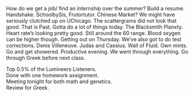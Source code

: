 How do we get a job/ find an internship over the summer? Build a resume. Handshake. SchoolbySis, Frutortutor. Chinese Market? We might have seriously clutched up on UChicago. The scattergrams did not look that good. That is Past. Gotta do a lot of things today. The Blacksmith Planxty. Heart rate’s looking pretty good. Still around the 60 range. Blood oxygen can be higher though. Getting out on Thursday. We’ve also got to do test corrections. Denis Villeneuve. Judas and Cassius. Wall of Fluid. Own mints. Go and get showered. Productive evening. We went through everything. Go through Greek before next class.

Top 0.5% of the Lumineers Listeners.  
Done with one homework assignment.   
Meeting tonight for both math and genetics.  
Review for Greek.